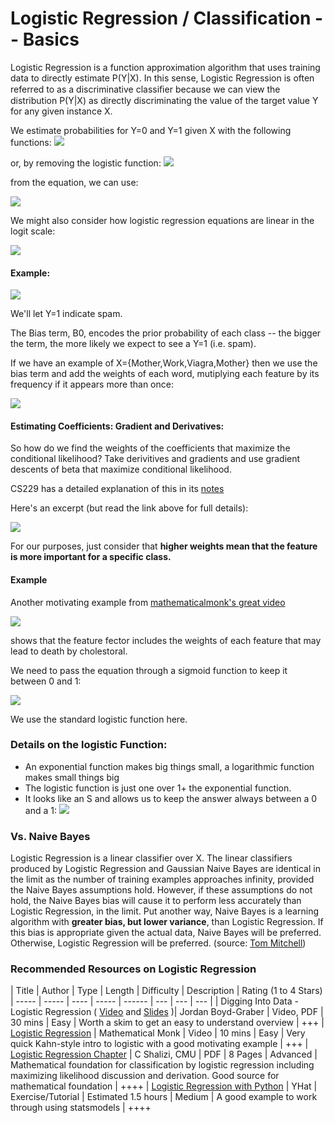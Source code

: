 # Logistic Regression / Classification -- Basics


Logistic Regression is a function approximation algorithm that uses training data to directly estimate P(Y|X). In this sense,
Logistic Regression is often referred to as a discriminative classiﬁer because we can view the distribution P(Y|X) as directly discriminating the value of the target value Y for any given instance X.


We estimate probabilities for Y=0 and Y=1 given X with the following functions:
![](http://note.io/1sFExtq)

or, by removing the logistic function:
![](http://note.io/1sFEY79)

from the equation, we can use:


![](http://note.io/1sFJJNX)

We might also consider how logistic regression equations are linear in the logit scale:

![](http://note.io/1sFQdwr)

#### Example:
![](http://note.io/1sFH4nq)

We'll let Y=1 indicate spam.

The Bias term, B0, encodes the prior probability of each class -- the bigger the term, the more likely we expect to see a Y=1 (i.e. spam).

If we have an example of X={Mother,Work,Viagra,Mother} then we use the bias term and add the weights of each word, mutiplying each feature by its frequency if it appears more than once:

![](http://note.io/1sFKQNO)

#### Estimating Coefficients: Gradient and Derivatives:

So how do we find the weights of the coefficients that maximize the conditional likelihood?
Take derivitives and gradients and use gradient descents of beta that maximize conditional likelihood.

CS229 has a detailed explanation of this in its [notes](http://cs229.stanford.edu/notes/cs229-notes1.pdf)

Here's an excerpt (but read the link above for full details):

![](http://note.io/1sFRUdm)

For our purposes, just consider that **higher weights mean that the feature is more important for a specific class.**

#### Example
Another motivating example from [mathematicalmonk's great video](https://www.youtube.com/watch?v=-Z2a_mzl9LM)

![](http://note.io/1sFNrHq)

shows that the feature fector includes the weights of each feature that may lead to death by cholestoral.  

We need to pass the equation through a sigmoid function to keep it between 0 and 1:

![](http://note.io/1sFO6bP)

We use the standard logistic function here.





### Details on the logistic Function:

* An exponential function makes big things small, a logarithmic function makes small things big
* The logistic function is just one over 1+ the exponential function.
* It looks like an S and allows us to keep the answer always between a 0 and a 1:
![](http://note.io/1sFG4jm)




### Vs. Naive Bayes
Logistic Regression is a linear classifier over X. The linear classifiers produced by Logistic Regression and Gaussian Naive Bayes are identical in the limit as the number of training examples approaches infinity, provided the Naive Bayes assumptions hold. However, if these assumptions do not hold, the Naive Bayes bias will cause it to perform less accurately than Logistic Regression, in the limit. Put another way, Naive Bayes is a learning algorithm with **greater bias, but lower variance**, than Logistic Regression. If this bias is appropriate given the actual data, Naive Bayes will be preferred. Otherwise, Logistic Regression will be preferred.
(source: [Tom Mitchell](http://www.cs.cmu.edu/~tom/mlbook/NBayesLogReg.pdf))


### Recommended Resources on Logistic Regression

| Title | Author | Type | Length | Difficulty | Description | Rating (1 to 4 Stars)
| ----- | ----- | ---- | ----- | ------ | --- | --- | --- |
| Digging Into Data - Logistic Regression  ( [Video](https://www.youtube.com/watch?v=nMcxOiVj7oE) and [Slides](http://www.umiacs.umd.edu/~jbg/teaching/DATA_DIGGING/lecture_05.pdf) )| Jordan Boyd-Graber | Video, PDF | 30 mins | Easy | Worth a skim to get an easy to understand overview | +++
| [Logistic Regression](https://www.youtube.com/watch?v=-Z2a_mzl9LM) | Mathematical Monk | Video | 10 mins | Easy | Very quick Kahn-style intro to logistic with a good motivating example | +++
| [Logistic Regression Chapter](http://www.stat.cmu.edu/~cshalizi/uADA/12/lectures/ch12.pdf) | C Shalizi, CMU | PDF | 8 Pages | Advanced | Mathematical foundation for classification by logistic regression including maximizing likelihood discussion and derivation.  Good source for mathematical foundation | ++++
| [Logistic Regression with Python](http://blog.yhathq.com/posts/logistic-regression-and-python.html) | YHat |  Exercise/Tutorial | Estimated 1.5 hours | Medium | A good example to work through using statsmodels | ++++












